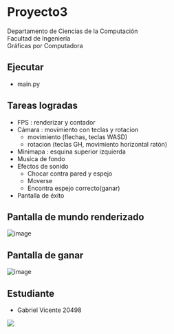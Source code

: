# Proyecto3
Departamento de Ciencias de la Computación <br>
Facultad de Ingeniería <br>
Gráficas por Computadora <br>

## Ejecutar

- main.py

## Tareas logradas

- FPS : renderizar y contador
- Cámara : movimiento con teclas y rotacion
  - movimiento (flechas, teclas WASD) 
  - rotacion (teclas GH, movimiento horizontal ratón)
- Minimapa : esquina superior izquierda
- Musica de fondo
- Efectos de sonido
  - Chocar contra pared y espejo
  - Moverse
  - Encontra espejo correcto(ganar)
- Pantalla de éxito

## Pantalla de mundo renderizado

![image](https://user-images.githubusercontent.com/60375344/204952150-e3370b6b-c5f0-4427-b0b4-d284948fb7cc.png)


## Pantalla de ganar

![image](https://user-images.githubusercontent.com/60375344/204952298-c2a0e693-f513-4028-b9fd-b88f0a47b2a6.png)


## Estudiante
- Gabriel Vicente 20498

<img src="https://contrib.rocks/image?repo=GabrielVicente-GT/Proyecto3"/>
